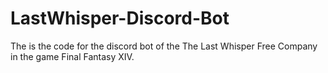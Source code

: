 # LastWhisper-Discord-Bot
The is the code for the discord bot of the The Last Whisper Free Company in the game Final Fantasy XIV.
